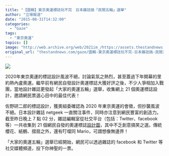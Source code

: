 ```yaml
---
title: "【圖輯】東京奧運標誌玩不完　日本雜誌搞「民間五輪」選舉"
author: "立場報道"
date: "2015-08-31T14:32:00"
categories:
  - "Gaze"
tags:
  - "東京奧運"
topics: []
image: "http://web.archive.org/web/2021im_/https://assets.thestandnews.com/media/photos/hikousiki_embremu-7_GH2bV_bS0cf.png"
original_url: "thestandnews.com/gaze/圖輯-東京奧運標誌玩不完-日本雜誌搞-民間五輪-選舉"
---
```

![](http://web.archive.org/web/2021im_/https://assets.thestandnews.com/media/photos/hikousiki_embremu-7_GH2bV_bS0cf.png)

2020年東京奧運的標誌設計風波不絕，討論氣氛之熱烈，甚至蓋過下年開幕的里約熱內盧奧運。繼早前有網民自發設計奧運標誌大獲好評之後，不少人爭相加入戰團，當地設計雜誌更發起「大家的奧運五輪」選舉，收集網上 21 個奧運標誌設計，邀請網民票選心目中的最佳代表！

佐野研二郎的標誌設計，獲奧組委確認為 2020 年東京奧運的會徵，但抄襲風波不絕。日本設計雜誌 netgeek 一直關注事件，同時亦注意到網民豐富的創造力。截至昨日晚上 7 點 02 分，雜誌編輯室從社交平台（包括：Twitter、facebook 等）一共收集到 21 個網民自發的奧運標誌[設計圖](http://web.archive.org/web/20211229061439/http://netgeek.biz/archives/47363)，其中不乏創意搞笑之選。傳統櫻花、紙鶴、摺扇之外，還有叮噹同 Mario，可謂想像無邊界！

「大家的奧運五輪」選舉已經開始，網民可以透過雜誌的 facebook 和 Twitter 等社交媒體頻道，投下你神聖的一票。
